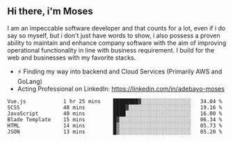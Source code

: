 ## Hi there, i'm Moses

I am an impeccable software developer and that counts for a lot, even if i do say so myself, but i don't just have words to show, i also possess a proven ability to maintain and enhance company software with the aim of improving operational functionality in line with business requirement. I build for the web and businesses with my favorite stacks.
- ⚡ Finding my way into backend and Cloud Services (Primarily AWS and GoLang)
- Acting Professional on LinkedIn: https://linkedin.com/in/adebayo-moses

<!--START_SECTION:waka-->

```text
Vue.js            1 hr 25 mins    ████████▓░░░░░░░░░░░░░░░░   34.04 %
SCSS              48 mins         ████▓░░░░░░░░░░░░░░░░░░░░   19.16 %
JavaScript        40 mins         ████░░░░░░░░░░░░░░░░░░░░░   16.00 %
Blade Template    15 mins         █▓░░░░░░░░░░░░░░░░░░░░░░░   06.34 %
HTML              14 mins         █▒░░░░░░░░░░░░░░░░░░░░░░░   05.73 %
JSON              13 mins         █▒░░░░░░░░░░░░░░░░░░░░░░░   05.20 %
```

<!--END_SECTION:waka-->
